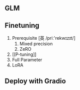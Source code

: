 
## GLM
## Finetuning
1. Prerequisite [英 /priː'rekwɪzɪt/]
	1. Mixed precision
	2. ZeRO
2. [[P-tuning]]
3. Full Parameter
4. LoRA
## Deploy with Gradio